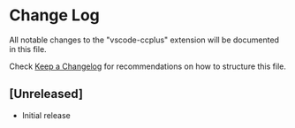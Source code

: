 # Change Log

All notable changes to the "vscode-ccplus" extension will be documented in this file.

Check [Keep a Changelog](http://keepachangelog.com/) for recommendations on how to structure this file.

## [Unreleased]

- Initial release